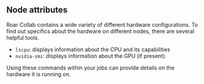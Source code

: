 ## Node attributes

Roar Collab contains a wide variety of different hardware configurations. To find out 
specifics about the hardware on different nodes, there are several helpful tools.

 - `lscpu`: displays information about the CPU and its capabilities
 - `nvidia-smi`: displays information about the GPU (if present).

Using these commands within your jobs can provide details on the hardware it is running
on.
